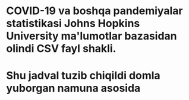 # COVID-19 va boshqa pandemiyalar statistikasi Johns Hopkins University ma'lumotlar bazasidan olindi CSV fayl shakli. 
# Shu jadval tuzib chiqildi domla yuborgan namuna asosida 


